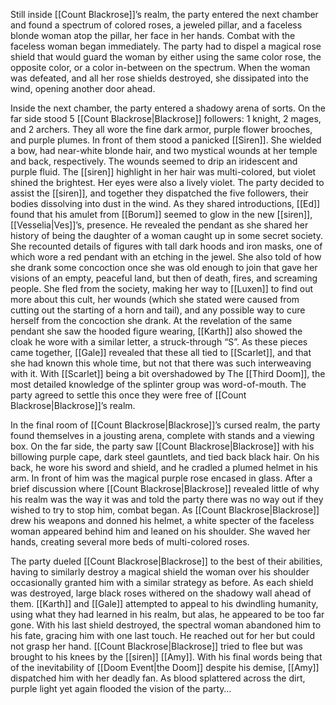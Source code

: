 Still inside [[Count Blackrose]]’s realm, the party entered the next chamber and found a spectrum of colored roses, a jeweled pillar, and a faceless blonde woman atop the pillar, her face in her hands. Combat with the faceless woman began immediately. The party had to dispel a magical rose shield that would guard the woman by either using the same color rose, the opposite color, or a color in-between on the spectrum. When the woman was defeated, and all her rose shields destroyed, she dissipated into the wind, opening another door ahead.

Inside the next chamber, the party entered a shadowy arena of sorts. On the far side stood 5 [[Count Blackrose|Blackrose]] followers: 1 knight, 2 mages, and 2 archers. They all wore the fine dark armor, purple flower brooches, and purple plumes. In front of them stood a panicked [[Siren]]. She wielded a bow, had near-white blonde hair, and two mystical wounds at her temple and back, respectively. The wounds seemed to drip an iridescent and purple fluid. The [[siren]] highlight in her hair was multi-colored, but violet shined the brightest. Her eyes were also a lively violet. The party decided to assist the [[siren]], and together they dispatched the five followers, their bodies dissolving into dust in the wind. As they shared introductions, [[Ed]] found that his amulet from [[Borum]] seemed to glow in the new [[siren]], [[Vesselia|Ves]]’s, presence. He revealed the pendant as she shared her history of being the daughter of a woman caught up in some secret society. She recounted details of figures with tall dark hoods and iron masks, one of which wore a red pendant with an etching in the jewel. She also told of how she drank some concoction once she was old enough to join that gave her visions of an empty, peaceful land, but then of death, fires, and screaming people. She fled from the society, making her way to [[Luxen]] to find out more about this cult, her wounds (which she stated were caused from cutting out the starting of a horn and tail), and any possible way to cure herself from the concoction she drank. At the revelation of the same pendant she saw the hooded figure wearing, [[Karth]] also showed the cloak he wore with a similar letter, a struck-through “S”. As these pieces came together, [[Gale]] revealed that these all tied to [[Scarlet]], and that she had known this whole time, but not that there was such interweaving with it. With [[Scarlet]] being a bit overshadowed by The [[Third Doom]], the most detailed knowledge of the splinter group was word-of-mouth. The party agreed to settle this once they were free of [[Count Blackrose|Blackrose]]’s realm.

In the final room of [[Count Blackrose|Blackrose]]’s cursed realm, the party found themselves in a jousting arena, complete with stands and a viewing box. On the far side, the party saw [[Count Blackrose|Blackrose]] with his billowing purple cape, dark steel gauntlets, and tied back black hair. On his back, he wore his sword and shield, and he cradled a plumed helmet in his arm. In front of him was the magical purple rose encased in glass. After a brief discussion where [[Count Blackrose|Blackrose]] revealed little of why his realm was the way it was and told the party there was no way out if they wished to try to stop him, combat began. As [[Count Blackrose|Blackrose]] drew his weapons and donned his helmet, a white specter of the faceless woman appeared behind him and leaned on his shoulder. She waved her hands, creating several more beds of multi-colored roses. 

The party dueled [[Count Blackrose|Blackrose]] to the best of their abilities, having to similarly destroy a magical shield the woman over his shoulder occasionally granted him with a similar strategy as before. As each shield was destroyed, large black roses withered on the shadowy wall ahead of them. [[Karth]] and [[Gale]] attempted to appeal to his dwindling humanity, using what they had learned in his realm, but alas, he appeared to be too far gone. With his last shield destroyed, the spectral woman abandoned him to his fate, gracing him with one last touch. He reached out for her but could not grasp her hand. [[Count Blackrose|Blackrose]] tried to flee but was brought to his knees by the [[siren]] [[Amy]]. With his final words being that of the inevitability of [[Doom Event|the Doom]] despite his demise, [[Amy]] dispatched him with her deadly fan. As blood splattered across the dirt, purple light yet again flooded the vision of the party…